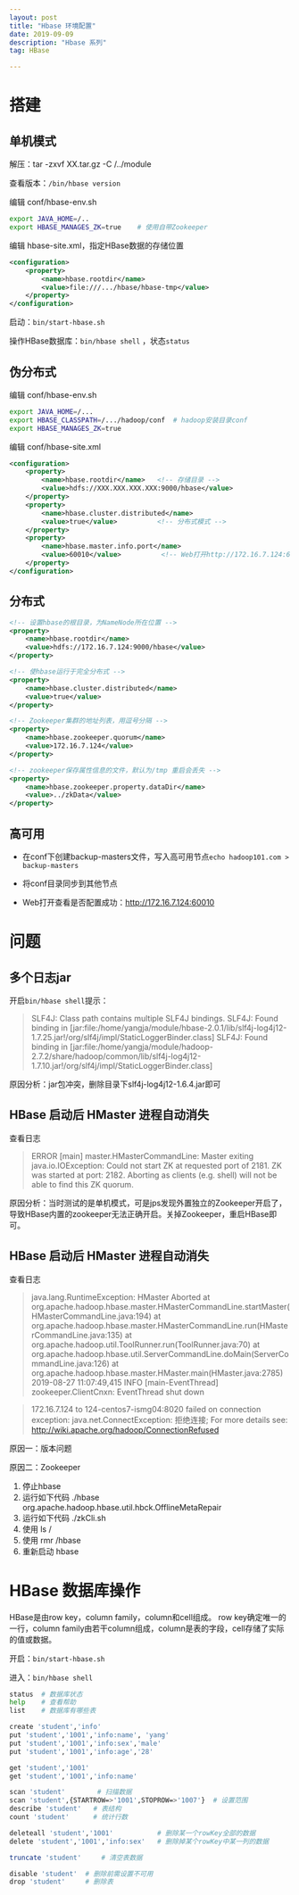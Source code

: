 ```yaml
---
layout: post
title: "Hbase 环境配置"
date: 2019-09-09
description: "Hbase 系列"
tag: HBase

---
```


# 搭建

## 单机模式

解压：tar -zxvf XX.tar.gz -C /../module

查看版本：`/bin/hbase version`

编辑 conf/hbase-env.sh
```sh
export JAVA_HOME=/..
export HBASE_MANAGES_ZK=true    # 使用自带Zookeeper
```

编辑 hbase-site.xml，指定HBase数据的存储位置
```xml
<configuration>
    <property>
        <name>hbase.rootdir</name>
        <value>file:///.../hbase/hbase-tmp</value>
    </property>
</configuration>
```

启动：`bin/start-hbase.sh`

操作HBase数据库：`bin/hbase shell` ，状态`status`


## 伪分布式

编辑 conf/hbase-env.sh
```sh
export JAVA_HOME=/...
export HBASE_CLASSPATH=/.../hadoop/conf  # hadoop安装目录conf
export HBASE_MANAGES_ZK=true
```

编辑 conf/hbase-site.xml
```xml
<configuration>
    <property>
        <name>hbase.rootdir</name>   <!-- 存储目录 -->
        <value>hdfs://XXX.XXX.XXX.XXX:9000/hbase</value>
    </property>
    <property>
        <name>hbase.cluster.distributed</name>
        <value>true</value>          <!-- 分布式模式 -->
    </property>
    <property>
        <name>hbase.master.info.port</name>
        <value>60010</value>          <!-- Web打开http://172.16.7.124:60010 -->
    </property>
</configuration>
```

## 分布式

```xml
<!-- 设置hbase的根目录，为NameNode所在位置 -->
<property>
	<name>hbase.rootdir</name>
	<value>hdfs://172.16.7.124:9000/hbase</value>
</property>

<!-- 使hbase运行于完全分布式 -->
<property>
	<name>hbase.cluster.distributed</name>
	<value>true</value>
</property>

<!-- Zookeeper集群的地址列表，用逗号分隔 -->
<property>
	<name>hbase.zookeeper.quorum</name>
	<value>172.16.7.124</value>
</property>

<!-- zookeeper保存属性信息的文件，默认为/tmp 重启会丢失 -->
<property>
	<name>hbase.zookeeper.property.dataDir</name>
	<value>../zkData</value>
</property>
```


## 高可用

- 在conf下创建backup-masters文件，写入高可用节点`echo hadoop101.com > backup-masters`

- 将conf目录同步到其他节点

- Web打开查看是否配置成功：http://172.16.7.124:60010



# 问题

## 多个日志jar

开启`bin/hbase shell`提示：

>SLF4J: Class path contains multiple SLF4J bindings.
SLF4J: Found binding in [jar:file:/home/yangja/module/hbase-2.0.1/lib/slf4j-log4j12-1.7.25.jar!/org/slf4j/impl/StaticLoggerBinder.class]
SLF4J: Found binding in [jar:file:/home/yangja/module/hadoop-2.7.2/share/hadoop/common/lib/slf4j-log4j12-1.7.10.jar!/org/slf4j/impl/StaticLoggerBinder.class]

原因分析：jar包冲突，删除目录下slf4j-log4j12-1.6.4.jar即可


## HBase 启动后 HMaster 进程自动消失

查看日志

> ERROR [main] master.HMasterCommandLine: Master exiting
java.io.IOException: Could not start ZK at requested port of 2181.  ZK was started at port: 2182.  Aborting as clients (e.g. shell) will not be able to find this ZK quorum.

原因分析：当时测试的是单机模式，可是jps发现外置独立的Zookeeper开启了，导致HBase内置的zookeeper无法正确开启。关掉Zookeeper，重启HBase即可。


## HBase 启动后 HMaster 进程自动消失

查看日志

> java.lang.RuntimeException: HMaster Aborted
	at org.apache.hadoop.hbase.master.HMasterCommandLine.startMaster(HMasterCommandLine.java:194)
	at org.apache.hadoop.hbase.master.HMasterCommandLine.run(HMasterCommandLine.java:135)
	at org.apache.hadoop.util.ToolRunner.run(ToolRunner.java:70)
	at org.apache.hadoop.hbase.util.ServerCommandLine.doMain(ServerCommandLine.java:126)
	at org.apache.hadoop.hbase.master.HMaster.main(HMaster.java:2785)
> 2019-08-27 11:07:49,415 INFO  [main-EventThread] zookeeper.ClientCnxn: EventThread shut down

> 172.16.7.124 to 124-centos7-ismg04:8020 failed on connection exception: java.net.ConnectException: 拒绝连接; For more details see:  http://wiki.apache.org/hadoop/ConnectionRefused

原因一：版本问题

原因二：Zookeeper

1. 停止hbase
2. 运行如下代码 ./hbase org.apache.hadoop.hbase.util.hbck.OfflineMetaRepair
3. 运行如下代码 ./zkCli.sh
4. 使用 ls / 
5. 使用 rmr /hbase 
6. 重新启动 hbase



# HBase 数据库操作

HBase是由row key，column family，column和cell组成。
row key确定唯一的一行，column family由若干column组成，column是表的字段，cell存储了实际的值或数据。

开启：`bin/start-hbase.sh`

进入：`bin/hbase shell`

```sh
status  # 数据库状态
help    # 查看帮助
list    # 数据库有哪些表
```

```sh
create 'student','info' 
put 'student','1001','info:name', 'yang'
put 'student','1001','info:sex','male'
put 'student','1001','info:age','28'

get 'student','1001'
get 'student','1001','info:name'
```

```sh
scan 'student'        # 扫描数据
scan 'student',{STARTROW=>'1001',STOPROW=>'1007'}  # 设置范围
describe 'student'   # 表结构
count 'student'      # 统计行数
```

```sh
deleteall 'student','1001'           # 删除某一个rowKey全部的数据
delete 'student','1001','info:sex'   # 删除掉某个rowKey中某一列的数据

truncate 'student'     # 清空表数据

disable 'student'  # 删除前需设置不可用
drop 'student'     # 删除表
```

